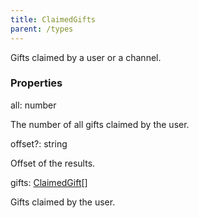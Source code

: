```yaml
---
title: ClaimedGifts
parent: /types
---
```


Gifts claimed by a user or a channel.

### Properties

<div class="flex flex-col gap-3"><div><div class="flex gap-2"><div class="font-mono p" id="p_all" data-anchor><span class="font-bold">all</span><span class="opacity-50">:</span> <span>number</span></div></div><div class="pl-3"><div class="no-margin">

The number of all gifts claimed by the user.

</div></div></div><div><div class="flex gap-2"><div class="font-mono p" id="p_offset" data-anchor><span class="font-bold">offset</span><span class="opacity-50"><span title="Optional" class="cursor-help">?</span>:</span> <span>string</span></div></div><div class="pl-3"><div class="no-margin">

Offset of the results.

</div></div></div><div><div class="flex gap-2"><div class="font-mono p" id="p_gifts" data-anchor><span class="font-bold">gifts</span><span class="opacity-50">:</span> <a href="/gh/types/claimedgift"  >ClaimedGift</a><span class="opacity-50">[]</span></div></div><div class="pl-3"><div class="no-margin">

Gifts claimed by the user.

</div></div></div></div>

